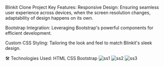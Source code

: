 Blinkit Clone Project
Key Features:
Responsive Design: Ensuring seamless user experience across devices, when the screen resolution changes, adaptability of design happens on its own.

Bootstrap Integration: Leveraging Bootstrap's powerful components for efficient development.

Custom CSS Styling: Tailoring the look and feel to match Blinkit's sleek design.

🛠️ Technologies Used:
HTML
CSS
Bootstrap
![ss1](https://github.com/user-attachments/assets/f30d6b9a-1a51-4126-a91e-4cb398ffaf75)
![ss2](https://github.com/user-attachments/assets/226649bd-9151-4f15-950f-5d74f217e11c)
![ss3](https://github.com/user-attachments/assets/3c88d0dd-cd5d-49b8-9bc0-467220056c8b)
